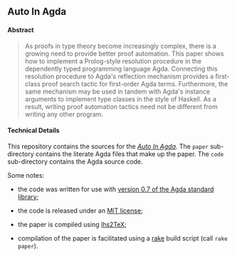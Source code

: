 ## Auto In Agda

#### Abstract

> As proofs in type theory become increasingly complex, there is a
> growing need to provide better proof automation. This paper shows
> how to implement a Prolog-style resolution procedure in the
> dependently typed programming language Agda. Connecting this
> resolution procedure to Agda's reflection mechanism provides a
> first-class proof search tactic for first-order Agda
> terms. Furthermore, the same mechanism may be used in tandem with
> Agda's instance arguments to implement type classes in the style of
> Haskell. As a result, writing proof automation tactics need not be
> different from writing any other program.

#### Technical Details

This repository contains the sources for the *[Auto In Agda](/AutoInAgda.pdf?raw=true)*.
The `paper` sub-directory contains the literate Agda files that make up the paper.
The `code` sub-directory contains the Agda source code.

Some notes:

  - the code was written for use with [version 0.7 of the Agda standard
    library](http://www.cse.chalmers.se/~nad/software/lib-0.7.tar.gz);

  - the code is released under an [MIT license](code/LICENSE);

  - the paper is compiled using [lhs2TeX](www.andres-loeh.de/lhs2tex/);

  - compilation of the paper is facilitated using a
    [rake](http://rake.rubyforge.org/) build script (call `rake paper`).
